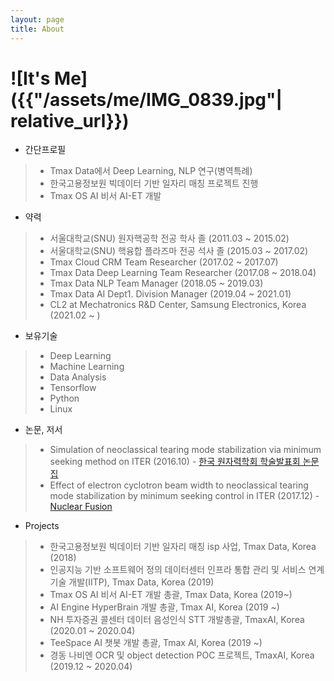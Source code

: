 ```yaml
---
layout: page
title: About
---
```


# ![It's Me]({{"/assets/me/IMG_0839.jpg"| relative_url}})
* 간단프로필
>* Tmax Data에서 Deep Learning, NLP 연구(병역특례)
>* 한국고용정보원 빅데이터 기반 일자리 매칭 프로젝트 진행
>* Tmax OS AI 비서 AI-ET 개발
* 약력
>* 서울대학교(SNU) 원자핵공학 전공 학사 졸 (2011.03 ~ 2015.02)
>* 서울대학교(SNU) 핵융합 플라즈마 전공 석사 졸 (2015.03 ~ 2017.02)
>* Tmax Cloud CRM Team Researcher (2017.02 ~ 2017.07)
>* Tmax Data Deep Learning Team Researcher (2017.08 ~ 2018.04)
>* Tmax Data NLP Team Manager (2018.05 ~ 2019.03)
>* Tmax Data AI Dept1. Division Manager (2019.04 ~ 2021.01)
>* CL2 at Mechatronics R&D Center, Samsung Electronics, Korea (2021.02 ~ ) 

* 보유기술
>* Deep Learning
>* Machine Learning
>* Data Analysis
>* Tensorflow
>* Python
>* Linux

* 논문, 저서
>* Simulation of neoclassical tearing mode stabilization via minimum seeking method on ITER (2016.10) - [한국 원자력학회 학술발표회 논문집](https://www.kns.org/files/pre_paper/36/16A-496%EB%B0%95%EB%AF%BC%ED%98%B8.pdf)
>* Effect of electron cyclotron beam width to neoclassical tearing mode stabilization by minimum seeking control in ITER (2017.12) - [Nuclear Fusion](http://iopscience.iop.org/article/10.1088/1741-4326/aa95d1/meta)

* Projects
>* 한국고용정보원 빅데이터 기반 일자리 매칭 isp 사업, Tmax Data, Korea (2018)
>* 인공지능 기반 소프트웨어 정의 데이터센터 인프라 통합 관리 및 서비스 연계 기술 개발(IITP), Tmax Data, Korea (2019)
>* Tmax OS AI 비서 AI-ET 개발 총괄, Tmax Data, Korea (2019~)
>* AI Engine HyperBrain 개발 총괄, Tmax AI, Korea (2019 ~)
>* NH 투자증권 콜센터 데이터 음성인식 STT 개발총괄, TmaxAI, Korea (2020.01 ~ 2020.04)
>* TeeSpace AI 챗봇 개발 총괄, Tmax AI, Korea (2019 ~)
>* 경동 나비엔 OCR 및 object detection POC 프로젝트, TmaxAI, Korea (2019.12 ~ 2020.04)
